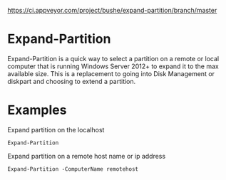 https://ci.appveyor.com/project/bushe/expand-partition/branch/master

# Expand-Partition
Expand-Partition is a quick way to select a partition on a remote or local computer that is running Windows Server 2012+ to expand it to the max available size. This is a replacement to going into Disk Management or diskpart and choosing to extend a partition.

# Examples

Expand partition on the localhost
```
Expand-Partition
```

Expand partition on a remote host name or ip address
```
Expand-Partition -ComputerName remotehost
```

